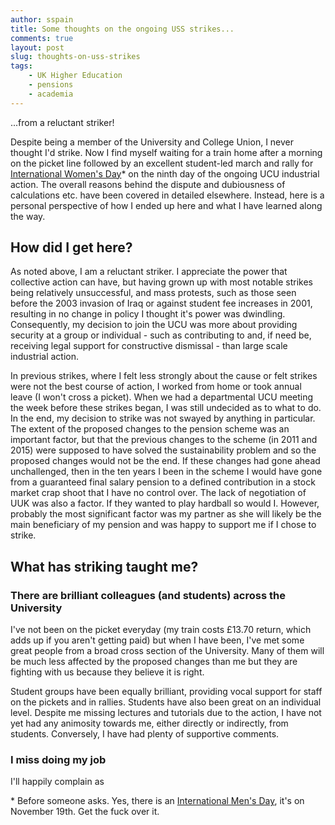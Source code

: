 ```yaml
---
author: sspain
title: Some thoughts on the ongoing USS strikes...
comments: true
layout: post
slug: thoughts-on-uss-strikes
tags:
    - UK Higher Education
    - pensions
    - academia
---
```


...from a reluctant striker!

Despite being a member of the University and College Union, I never thought I'd strike.
Now I find myself waiting for a train home after a morning on the picket line followed by an excellent student-led march and rally for [International Women's Day](https://www.internationalwomensday.com/)* on the ninth day of the ongoing UCU industrial action.
The overall reasons behind the dispute and dubiousness of calculations etc. have been covered in detailed elsewhere.
Instead, here is a personal perspective of how I ended up here and what I have learned along the way.

## How did I get here?

As noted above, I am a reluctant striker.
I appreciate the power that collective action can have, but having grown up with most notable strikes being relatively unsuccessful, and mass protests, such as those seen before the 2003 invasion of Iraq or against student fee increases in 2001, resulting in no change in policy I thought it's power was dwindling.
Consequently, my decision to join the UCU was more about providing security at a group or individual - such as contributing to and, if need be, receiving legal support for constructive dismissal - than large scale industrial action.

In previous strikes, where I felt less strongly about the cause or felt strikes were not the best course of action, I worked from home or took annual leave (I won't cross a picket).
When we had a departmental UCU meeting the week before these strikes began, I was still undecided as to what to do.
In the end, my decision to strike was not swayed by anything in particular.
The extent of the proposed changes to the pension scheme was an important factor, but that the previous changes to the scheme (in 2011 and 2015) were supposed to have solved the sustainability problem and so the proposed
changes would not be the end.
If these changes had gone ahead unchallenged, then in the ten years I been in the scheme I would have gone from a guaranteed final salary pension to a defined contribution in a stock market crap shoot that I have no control over. The lack of negotiation of UUK was also a factor. If they wanted to play hardball so would I. However, probably the most significant factor was my partner as she will likely be the main beneficiary of my pension and was happy to support me if I chose to strike.

## What has striking taught me?

### There are brilliant colleagues (and students) across the University

I've not been on the picket everyday (my train costs £13.70 return, which adds up if you aren't getting paid) but when I have been, I've met some great people from a broad cross section of the University.
Many of them will be much less affected by the proposed changes than me but they are fighting with us because they believe it is right.

Student groups have been equally brilliant, providing vocal support for staff on the pickets and in rallies. Students have also been great on an individual level. Despite me missing lectures and tutorials due to the action, I have not yet had any animosity towards me, either directly or indirectly, from students. Conversely, I have had plenty of supportive comments.

### I miss doing my job

I'll happily complain as


\* Before someone asks. Yes, there is an [International Men's Day](http://www.internationalmensday.com/), it's on November 19th. Get the fuck over it.
